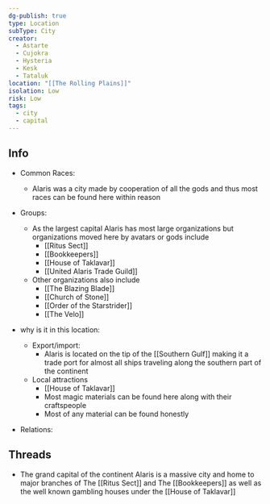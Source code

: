 ```yaml
---
dg-publish: true
type: Location
subType: City
creator:
  - Astarte
  - Cujokra
  - Hysteria
  - Kesk
  - Tataluk
location: "[[The Rolling Plains]]"
isolation: Low
risk: Low
tags:
  - city
  - capital
---
```

## Info
- Common Races:
	- Alaris was a city made by cooperation of all the gods and thus most races can be found here within reason

- Groups:
	- As the largest capital Alaris has most large organizations but organizations moved here by avatars or gods include
		- [[Ritus Sect]]
		- [[Bookkeepers]]
		- [[House of Taklavar]]
		- [[United Alaris Trade Guild]]
	- Other organizations also include
		- [[The Blazing Blade]]
		- [[Church of Stone]]
		- [[Order of the Starstrider]]
		- [[The Velo]]
- why is it in this location:
	- Export/import:
		- Alaris is located on the tip of the [[Southern Gulf]] making it a trade port for almost all ships traveling along the southern part of the continent
	- Local attractions
		- [[House of Taklavar]]
		- Most magic materials can be found here along with their craftspeople
		- Most of any material can be found honestly

- Relations:

## Threads
- The grand capital of the continent Alaris is a massive city and home to major branches of The [[Ritus Sect]] and The [[Bookkeepers]] as well as the well known gambling houses under the [[House of Taklavar]] 
